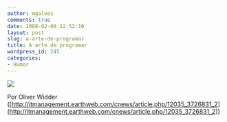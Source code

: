 ```yaml
---
author: mgalves
comments: true
date: 2008-02-08 12:52:10
layout: post
slug: a-arte-de-programar
title: A arte de programar
wordpress_id: 245
categories:
- Humor
---
```


[![]({{BASE_PATH}}/images/2008-02-08-a-arte-de-programar/art-of-programming.jpg)](http://itmanagement.earthweb.com/cnews/article.php/12035_3726831_2)


Por Oliver Widder ([http://itmanagement.earthweb.com/cnews/article.php/12035_3726831_2](http://itmanagement.earthweb.com/cnews/article.php/12035_3726831_2))
